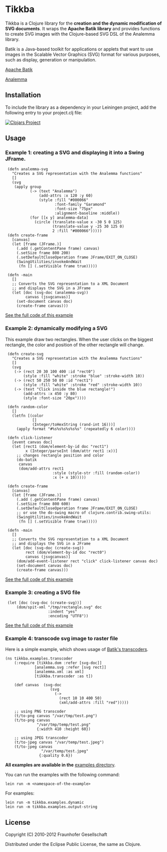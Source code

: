 # Tikkba

Tikkba is a Clojure library for the **creation and the dynamic modification
of SVG documents**. It wraps the **Apache Batik library** and provides functions to
create SVG images with the Clojure-based SVG DSL of the Analemma library.


Batik is a Java-based toolkit for applications or applets that want to use
images in the Scalable Vector Graphics (SVG) format for various purposes,
such as display, generation or manipulation.

[Apache Batik](http://xmlgraphics.apache.org/batik/index.html)

[Analemma](http://liebke.github.com/analemma/)

## Installation

To include the library as a dependency in your Leiningen project, add the following entry to your project.clj file:

[![Clojars Project](https://img.shields.io/clojars/v/tikkba.svg)](https://clojars.org/tikkba)


## Usage

### Example 1: creating a SVG and displaying it into a Swing JFrame.

     (defn analemma-svg
       "Creates a SVG representation with the Analemma functions"
       []
       (svg
        (apply group
               (-> (text "Analemma")
                   (add-attrs :x 120 :y 60)
                   (style :fill "#000066"
                          :font-family "Garamond"
                          :font-size "75px"
                          :alignment-baseline :middle))
               (for [[x y] analemma-data]
                 (circle (translate-value x -30 5 0 125)
                         (translate-value y -25 30 125 0)
                         2 :fill "#000066")))))
     (defn create-frame
       [canvas]
       (let [frame (JFrame.)]
         (.add (.getContentPane frame) canvas)
         (.setSize frame 800 200)
         (.setDefaultCloseOperation frame JFrame/EXIT_ON_CLOSE)
         (SwingUtilities/invokeAndWait
          (fn [] (.setVisible frame true)))))

     (defn -main
       []
       ;; Converts the SVG representation to a XML Document
       ;; and displays the SVG in a JFrame
       (let [doc (svg-doc (analemma-svg))
             canvas (jsvgcanvas)]
         (set-document canvas doc)
         (create-frame canvas)))

[See the full code of this example](https://github.com/pallix/tikkba/blob/master/src/tikkba/examples/analemma.clj)

### Example 2: dynamically modifying a SVG

This example draw two rectangles. When the user clicks on the biggest
rectangle, the color and position of the other rectangle will change.

     (defn create-svg
       "Creates a SVG representation with the Analemma functions"
       []
       (svg
        (-> (rect 20 30 100 400 :id "rect0")
            (style :fill "white" :stroke "blue" :stroke-width 10))
        (-> (rect 50 250 50 80 :id "rect1")
            (style :fill "white" :stroke "red" :stroke-width 10))
        (-> (text "Click inside the blue rectangle!")
            (add-attrs :x 450 :y 80)
            (style :font-size "20px"))))

     (defn random-color
       []
       (letfn [(color
                []
                (Integer/toHexString (rand-int 16)))]
         (apply format "#%s%s%s%s%s%s" (repeatedly 6 color))))

     (defn click-listener
       [event canvas doc]
       (let [rect1 (dom/element-by-id doc "rect1")
             x (Integer/parseInt (dom/attr rect1 :x))]
         ;; changes rectangle position and color
         (do-batik
          canvas
          (dom/add-attrs rect1
                         :style (style-str :fill (random-color))
                         :x (+ x 10)))))

     (defn create-frame
       [canvas]
       (let [frame (JFrame.)]
         (.add (.getContentPane frame) canvas)
         (.setSize frame 800 600)
         (.setDefaultCloseOperation frame JFrame/EXIT_ON_CLOSE)
         ;; or use the do-swing macro of clojure.contrib.swing-utils:
         (SwingUtilities/invokeAndWait
          (fn [] (.setVisible frame true)))))

     (defn -main
       []
       ;; Converts the SVG representation to a XML Document
       ;; and displays the SVG in a JFrame
       (let [doc (svg-doc (create-svg))
             rect (dom/element-by-id doc "rect0")
             canvas (jsvgcanvas)]
         (dom/add-event-listener rect "click" click-listener canvas doc)
         (set-document canvas doc)
         (create-frame canvas)))

[See the full code of this example](https://github.com/pallix/tikkba/blob/master/src/tikkba/examples/dynamic.clj)

### Example 3: creating a SVG file

     (let [doc (svg-doc (create-svg))]
         (dom/spit-xml "/tmp/rectangle.svg" doc
                       :indent "yes"
                       :encoding "UTF8"))

[See the full code of this example](https://github.com/pallix/tikkba/blob/master/src/tikkba/examples/writefile.clj)

### Example 4: transcode svg image to raster file

Here is a simple example, which shows usage of [Batik's transcoders](http://xmlgraphics.apache.org/batik/using/transcoder.html#howtousetranscoderAPI).

```
(ns tikkba.examples.transcoder
	(:require [tikkba.dom :refer [svg-doc]]
          	 [analemma.svg :refer [svg rect]]
          	 [analemma.xml :as xml]
          	 [tikkba.transcoder :as t])

    (def canvas  (svg-doc
                    (svg
                      (->
                        (rect 10 10 400 50)
                        (xml/add-attrs :fill "red")))))

    ;; using PNG transcoder
    (t/to-png canvas "/var/tmp/test.png")
    (t/to-png canvas
    		  "/var/tmp/temp/test.png"
    		  {:width 410 :height 60})

    ;; using JPEG transcoder
    (t/to-jpeg canvas "/var/temp/test.jpeg")
    (t/to-jpeg canvas
    			"/var/temp/test.jpeg"
    		   {:quality 0.6})

```


__All examples are available in the__ [examples directory](https://github.com/pallix/tikkba/tree/master/src/tikkba/examples/).

You can run the examples with the following command:

    lein run -m <namespace-of-the-example>

For examples:

    lein run -m tikkba.examples.dynamic
    lein run -m tikkba.examples.output-string


## License

Copyright (C) 2010-2012 Fraunhofer Gesellschaft

Distributed under the Eclipse Public License, the same as Clojure.
